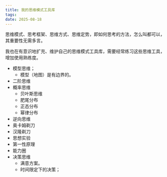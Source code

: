 ```yaml
---
title: 我的思维模式工具库 
tags:
date: 2025-08-18
---
```


思维模式、思考框架、思维方式、思维定势，即如何思考的方法，怎么叫都可以，其重要性无需多言。

我也在有意识地扩充、维护自己的思维模式工具库，需要经常练习这些思维工具，增加使用熟练度。

- 模型思维；
	- 模型（地图）是有边界的。
- 二阶思维
- 概率思维
	- 贝叶斯思维
	- 肥尾分布
	- 正态分布
	- 幂律分布
- 逆向思维
- 奥卡姆剃刀
- 汉隆剃刀
- 思想实验
- 第一性原理
- 能力圈
- 决策思维
	- 满意方案。
	- 时间限定下的决策；

